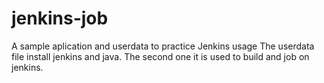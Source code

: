 # jenkins-job
A sample aplication and userdata to practice Jenkins usage
The userdata file install jenkins and java. 
The second one it is used to build and job on jenkins. 
